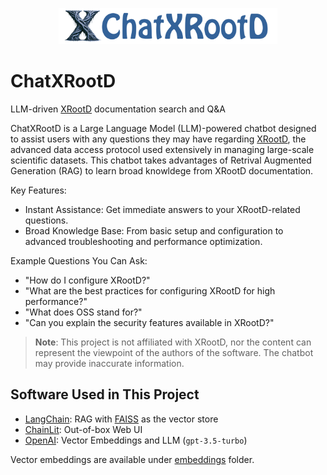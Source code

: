 <p align="center">
  <img src="./public/logo_light.png" width="350" alt="ChatXRootD logo">
</p>

# ChatXRootD

LLM-driven [XRootD](https://xrootd.slac.stanford.edu/) documentation search and Q&amp;A

ChatXRootD is a Large Language Model (LLM)-powered chatbot designed to assist users with any questions they may have regarding [XRootD](https://xrootd.slac.stanford.edu/), the advanced data access protocol used extensively in managing large-scale scientific datasets. This chatbot takes advantages of Retrival Augmented Generation (RAG) to learn broad knowldege from XRootD documentation.

Key Features:

* Instant Assistance: Get immediate answers to your XRootD-related questions.
* Broad Knowledge Base: From basic setup and configuration to advanced troubleshooting and performance optimization.

Example Questions You Can Ask:

* "How do I configure XRootD?"
* "What are the best practices for configuring XRootD for high performance?"
* "What does OSS stand for?"
* "Can you explain the security features available in XRootD?"

> **Note**: This project is not affiliated with XRootD, nor the content can represent the viewpoint of the authors of the software. The chatbot may provide inaccurate information.

## Software Used in This Project

* [LangChain](https://github.com/langchain-ai/langchain): RAG with [FAISS](https://github.com/facebookresearch/faiss) as the vector store
* [ChainLit](https://github.com/Chainlit/chainlit): Out-of-box Web UI
* [OpenAI](https://openai.com/): Vector Embeddings and LLM (`gpt-3.5-turbo`)

Vector embeddings are available under [embeddings](./embeddings/) folder.
